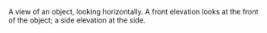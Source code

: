 A view of an object, looking horizontally. A front elevation looks at
the front of the object; a side elevation at the side.

